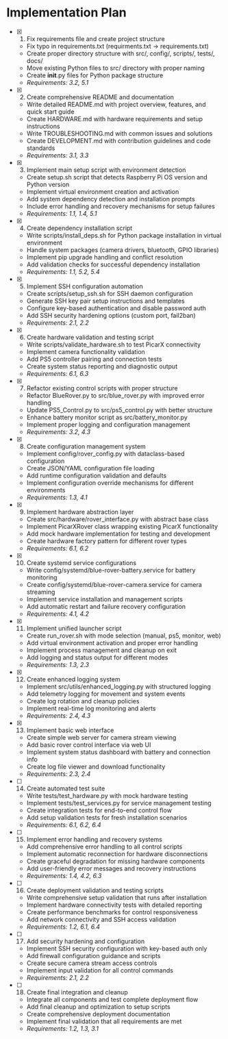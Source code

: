 # Implementation Plan

- [x] 1. Fix requirements file and create project structure
  - Fix typo in requirements.txt (requirments.txt → requirements.txt)
  - Create proper directory structure with src/, config/, scripts/, tests/, docs/
  - Move existing Python files to src/ directory with proper naming
  - Create __init__.py files for Python package structure
  - _Requirements: 3.2, 5.1_

- [x] 2. Create comprehensive README and documentation
  - Write detailed README.md with project overview, features, and quick start guide
  - Create HARDWARE.md with hardware requirements and setup instructions
  - Write TROUBLESHOOTING.md with common issues and solutions
  - Create DEVELOPMENT.md with contribution guidelines and code standards
  - _Requirements: 3.1, 3.3_

- [x] 3. Implement main setup script with environment detection
  - Create setup.sh script that detects Raspberry Pi OS version and Python version
  - Implement virtual environment creation and activation
  - Add system dependency detection and installation prompts
  - Include error handling and recovery mechanisms for setup failures
  - _Requirements: 1.1, 1.4, 5.1_

- [x] 4. Create dependency installation script
  - Write scripts/install_deps.sh for Python package installation in virtual environment
  - Handle system packages (camera drivers, bluetooth, GPIO libraries)
  - Implement pip upgrade handling and conflict resolution
  - Add validation checks for successful dependency installation
  - _Requirements: 1.1, 5.2, 5.4_

- [x] 5. Implement SSH configuration automation
  - Create scripts/setup_ssh.sh for SSH daemon configuration
  - Generate SSH key pair setup instructions and templates
  - Configure key-based authentication and disable password auth
  - Add SSH security hardening options (custom port, fail2ban)
  - _Requirements: 2.1, 2.2_

- [x] 6. Create hardware validation and testing script
  - Write scripts/validate_hardware.sh to test PicarX connectivity
  - Implement camera functionality validation
  - Add PS5 controller pairing and connection tests
  - Create system status reporting and diagnostic output
  - _Requirements: 6.1, 6.3_

- [x] 7. Refactor existing control scripts with proper structure
  - Refactor BlueRover.py to src/blue_rover.py with improved error handling
  - Update PS5_Control.py to src/ps5_control.py with better structure
  - Enhance battery monitor script as src/battery_monitor.py
  - Implement proper logging and configuration management
  - _Requirements: 3.2, 4.3_

- [x] 8. Create configuration management system
  - Implement config/rover_config.py with dataclass-based configuration
  - Create JSON/YAML configuration file loading
  - Add runtime configuration validation and defaults
  - Implement configuration override mechanisms for different environments
  - _Requirements: 1.3, 4.1_

- [x] 9. Implement hardware abstraction layer
  - Create src/hardware/rover_interface.py with abstract base class
  - Implement PicarXRover class wrapping existing PicarX functionality
  - Add mock hardware implementation for testing and development
  - Create hardware factory pattern for different rover types
  - _Requirements: 6.1, 6.2_

- [x] 10. Create systemd service configurations
  - Write config/systemd/blue-rover-battery.service for battery monitoring
  - Create config/systemd/blue-rover-camera.service for camera streaming
  - Implement service installation and management scripts
  - Add automatic restart and failure recovery configuration
  - _Requirements: 4.1, 4.2_

- [x] 11. Implement unified launcher script
  - Create run_rover.sh with mode selection (manual, ps5, monitor, web)
  - Add virtual environment activation and proper error handling
  - Implement process management and cleanup on exit
  - Add logging and status output for different modes
  - _Requirements: 1.3, 2.3_

- [x] 12. Create enhanced logging system
  - Implement src/utils/enhanced_logging.py with structured logging
  - Add telemetry logging for movement and system events
  - Create log rotation and cleanup policies
  - Implement real-time log monitoring and alerts
  - _Requirements: 2.4, 4.3_

- [x] 13. Implement basic web interface
  - Create simple web server for camera stream viewing
  - Add basic rover control interface via web UI
  - Implement system status dashboard with battery and connection info
  - Create log file viewer and download functionality
  - _Requirements: 2.3, 2.4_

- [ ] 14. Create automated test suite
  - Write tests/test_hardware.py with mock hardware testing
  - Implement tests/test_services.py for service management testing
  - Create integration tests for end-to-end control flow
  - Add setup validation tests for fresh installation scenarios
  - _Requirements: 6.1, 6.2, 6.4_

- [ ] 15. Implement error handling and recovery systems
  - Add comprehensive error handling to all control scripts
  - Implement automatic reconnection for hardware disconnections
  - Create graceful degradation for missing hardware components
  - Add user-friendly error messages and recovery instructions
  - _Requirements: 1.4, 4.2, 6.3_

- [ ] 16. Create deployment validation and testing scripts
  - Write comprehensive setup validation that runs after installation
  - Implement hardware connectivity tests with detailed reporting
  - Create performance benchmarks for control responsiveness
  - Add network connectivity and SSH access validation
  - _Requirements: 1.2, 6.1, 6.4_

- [ ] 17. Add security hardening and configuration
  - Implement SSH security configuration with key-based auth only
  - Add firewall configuration guidance and scripts
  - Create secure camera stream access controls
  - Implement input validation for all control commands
  - _Requirements: 2.1, 2.2_

- [ ] 18. Create final integration and cleanup
  - Integrate all components and test complete deployment flow
  - Add final cleanup and optimization to setup scripts
  - Create comprehensive deployment documentation
  - Implement final validation that all requirements are met
  - _Requirements: 1.2, 1.3, 3.1_